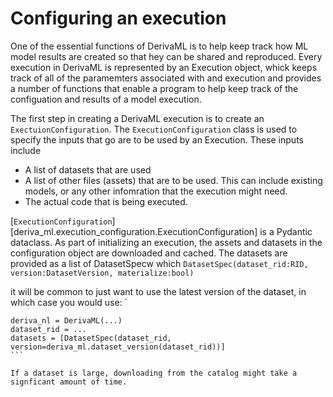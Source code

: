 # Configuring an execution

One of the essential functions of DerivaML is to help keep track how ML model results are created so that hey can be shared and reproduced.
Every execution in DerivaML is represented by an Execution object, whick keeps track of all of the paramemters associated with and execution and
provides a number of functions that enable a program to help keep track of the configuation and results of a model execution.

The first step in creating a DerivaML execution is to create an `ExectuionConfiguration`. 
The `ExecutionConfiguration` class is used to specify the inputs that go are to be used by an Execution.
These inputs include
* A list of datasets that are used
* A list of other files (assets) that are to be used. This can include existing models, or any other infomration that the execution might need.
* The actual code that is being executed.

[`ExecutionConfiguration`][deriva_ml.execution_configuration.ExecutionConfiguration]  is a Pydantic dataclass.
As part of initializing an execution, the assets and datasets in the configuration object are downloaded and cached. 
The datasets are provided as a list of DatasetSpecw which 
```DatasetSpec(dataset_rid:RID, version:DatasetVersion, materialize:bool)```

it will be common to just want to use the latest version of the dataset, in which case you would use: `
````
deriva_nl = DerivaML(...)
dataset_rid = ...
datasets = [DatasetSpec(dataset_rid, version=deriva_ml.dataset_version(dataset_rid))]
```

If a dataset is large, downloading from the catalog might take a signficant amount of time.